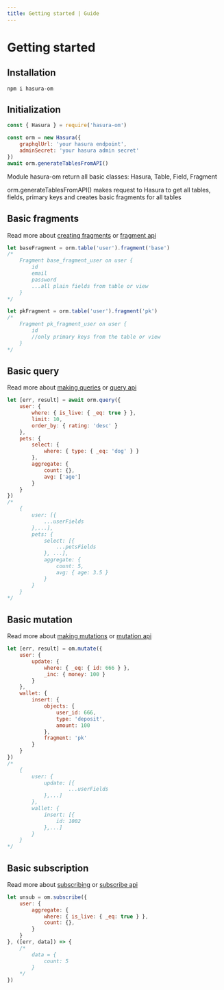 ```yaml
---
title: Getting started | Guide
---
```


# Getting started

## Installation

```
npm i hasura-om
```

## Initialization
```javascript
const { Hasura } = require('hasura-om')

const orm = new Hasura({
    graphqlUrl: 'your hasura endpoint',
    adminSecret: 'your hasura admin secret'
})
await orm.generateTablesFromAPI()
```

Module hasura-om return all basic classes: Hasura, Table, Field, Fragment

orm.generateTablesFromAPI() makes request to Hasura to get all tables, fields, primary keys and creates basic fragments for all tables


## Basic fragments

Read more about [creating fragments](create-fragment) or [fragment api](../api/fragment)

```javascript
let baseFragment = orm.table('user').fragment('base')
/* 
    Fragment base_fragment_user on user {
        id
        email
        password
        ...all plain fields from table or view
    }
*/

let pkFragment = orm.table('user').fragment('pk')
/* 
    Fragment pk_fragment_user on user {
        id
        //only primary keys from the table or view
    }
*/
```


## Basic query

Read more about [making queries](query) or [query api](../api/hasura#async-this-query-parameters-settings)

```javascript
let [err, result] = await orm.query({
    user: {
        where: { is_live: { _eq: true } },
        limit: 10,
        order_by: { rating: 'desc' }
    },
    pets: {
        select: {
            where: { type: { _eq: 'dog' } }
        },
        aggregate: {
            count: {},
            avg: ['age']
        }
    }
})
/* 
    {
        user: [{
            ...userFields
        },...],
        pets: {
            select: [{
                ...petsFields
            }, ...],
            aggregate: {
                count: 5,
                avg: { age: 3.5 }
            }
        }
    }
*/
```


## Basic mutation

Read more about [making mutations](mutation) or [mutation api](../api/hasura#async-this-mutate-parameters-settings)

```javascript
let [err, result] = om.mutate({
    user: {
        update: {
            where: { _eq: { id: 666 } },
            _inc: { money: 100 }
        }
    },
    wallet: {
        insert: {
            objects: {
                user_id: 666,
                type: 'deposit',
                amount: 100
            },
            fragment: 'pk'
        }
    }
})
/* 
    {
        user: {
            update: [{
                    ...userFields
            },...]
        },
        wallet: {
            insert: [{
                id: 1002
            },...]
        }
    }
*/
```


## Basic subscription

Read more about [subscribing](subscribe) or [subscribe api](../api/hasura#async-this-subscribe-parameters-callback-settings)

```javascript
let unsub = om.subscribe({
    user: {
        aggregate: {
            where: { is_live: { _eq: true } },
            count: {},
        }
    }
}, ([err, data]) => {
    /* 
        data = {
            count: 5
        }
    */
})
```